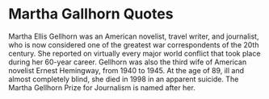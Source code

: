 # Martha Gallhorn Quotes

Martha Ellis Gellhorn was an American novelist, travel writer, and journalist, who is now considered one of the greatest war correspondents of the 20th century. She reported on virtually every major world conflict that took place during her 60-year career. Gellhorn was also the third wife of American novelist Ernest Hemingway, from 1940 to 1945. At the age of 89, ill and almost completely blind, she died in 1998 in an apparent suicide. The Martha Gellhorn Prize for Journalism is named after her.